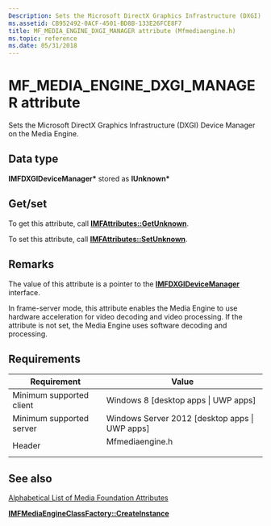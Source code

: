 ```yaml
---
Description: Sets the Microsoft DirectX Graphics Infrastructure (DXGI) Device Manager on the Media Engine.
ms.assetid: CB952492-0ACF-4501-BD8B-133E26FCE8F7
title: MF_MEDIA_ENGINE_DXGI_MANAGER attribute (Mfmediaengine.h)
ms.topic: reference
ms.date: 05/31/2018
---
```


# MF\_MEDIA\_ENGINE\_DXGI\_MANAGER attribute

Sets the Microsoft DirectX Graphics Infrastructure (DXGI) Device Manager on the Media Engine.

## Data type

**IMFDXGIDeviceManager\*** stored as **IUnknown\***

## Get/set

To get this attribute, call [**IMFAttributes::GetUnknown**](/windows/desktop/api/mfobjects/nf-mfobjects-imfattributes-getunknown).

To set this attribute, call [**IMFAttributes::SetUnknown**](/windows/desktop/api/mfobjects/nf-mfobjects-imfattributes-setunknown).

## Remarks

The value of this attribute is a pointer to the [**IMFDXGIDeviceManager**](/windows/desktop/api/mfobjects/nn-mfobjects-imfdxgidevicemanager) interface.

In frame-server mode, this attribute enables the Media Engine to use hardware acceleration for video decoding and video processing. If the attribute is not set, the Media Engine uses software decoding and processing.

## Requirements



| Requirement | Value |
|-------------------------------------|--------------------------------------------------------------------------------------------|
| Minimum supported client<br/> | Windows 8 \[desktop apps \| UWP apps\]<br/>                                          |
| Minimum supported server<br/> | Windows Server 2012 \[desktop apps \| UWP apps\]<br/>                                |
| Header<br/>                   | <dl> <dt>Mfmediaengine.h</dt> </dl> |



## See also

<dl> <dt>

[Alphabetical List of Media Foundation Attributes](alphabetical-list-of-media-foundation-attributes.md)
</dt> <dt>

[**IMFMediaEngineClassFactory::CreateInstance**](/windows/desktop/api/mfmediaengine/nf-mfmediaengine-imfmediaengineclassfactory-createinstance)
</dt> </dl>

 

 




